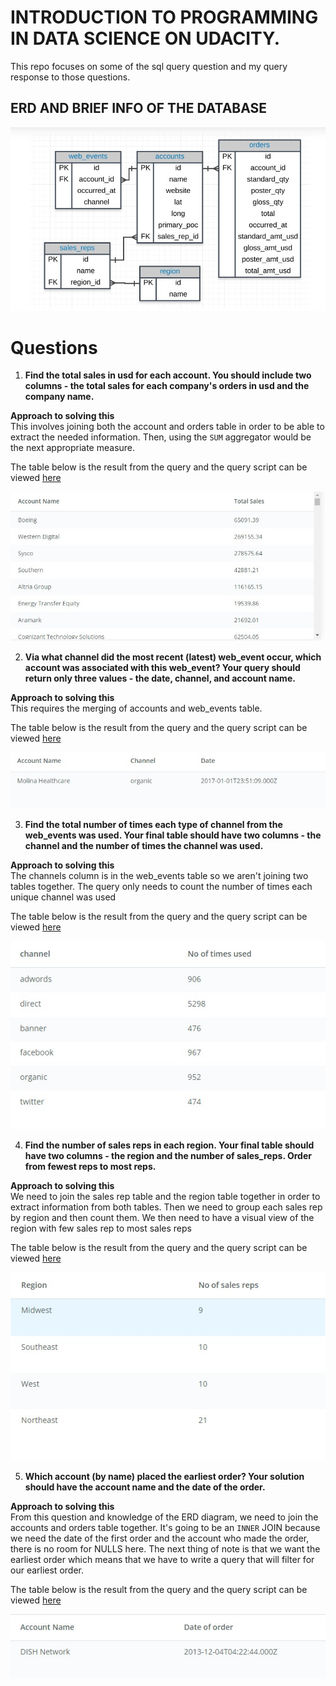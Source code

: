 # **INTRODUCTION TO PROGRAMMING IN DATA SCIENCE ON UDACITY**.
This repo focuses on some of the sql query question and my query response to those questions. 

## **ERD AND BRIEF INFO OF THE DATABASE**
![](/sql%20joins/schema.jpg)


# **Questions**

1. **Find the total sales in usd for each account. You should include two columns - the total sales for each company's orders in usd and the company name.**

**Approach to solving this**<br>
This involves joining both the account and orders table in order to be able to extract the needed information. Then, using the `SUM` aggregator would be the next appropriate measure.

The table below is the result from the query and the query script can be viewed [here](./question1.sql)

![](./question1.jpg)

2. **Via what channel did the most recent (latest) web_event occur, which account was associated with this web_event? Your query should return only three values - the date, channel, and account name.**

**Approach to solving this**<br>
This requires the merging of accounts and web_events table.

The table below is the result from the query and the query script can be viewed [here](./question2.sql)

![](./question2.jpg)


3. **Find the total number of times each type of channel from the web_events was used. Your final table should have two columns - the channel and the number of times the channel was used.**

**Approach to solving this**<br>
The channels column is in the web_events table so we aren't joining two tables together. The query only needs to count the number of times each unique channel was used

The table below is the result from the query and the query script can be viewed [here](./question3.sql)

![](./question3.jpg)


4. **Find the number of sales reps in each region. Your final table should have two columns - the region and the number of sales_reps. Order from fewest reps to most reps.**

**Approach to solving this**<br>
We need to join the sales rep table and the region table together in order to extract information from both tables. Then we need to group each sales rep by region and then count them. We then need to have a visual view of the region with few sales rep to most sales reps

The table below is the result from the query and the query script can be viewed [here](./question4.sql)

![](./question4.jpg)

5. **Which account (by name) placed the earliest order? Your solution should have the account name and the date of the order.**
 
**Approach to solving this**<br>
 From this question and knowledge of the ERD diagram, we need to join the accounts and orders table together. It's going to be an `INNER` JOIN because we need the date of the first order and the account who made the order, there is no room for NULLS here. The next thing of note is that we want the earliest order which means that we have to write a query that will filter for our earliest order.

The table below is the result from the query and the query script can be viewed [here](./question5.sql)

![](./question5.jpg)